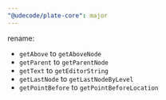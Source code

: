 ```yaml
---
"@udecode/plate-core": major
---
```


rename:
- `getAbove` to `getAboveNode`
- `getParent` to `getParentNode`
- `getText` to `getEditorString`
- `getLastNode` to `getLastNodeByLevel`
- `getPointBefore` to `getPointBeforeLocation`
